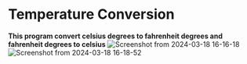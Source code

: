 # Temperature Conversion
**This program convert celsius degrees to fahrenheit degrees and fahrenheit degrees to celsius**
![Screenshot from 2024-03-18 16-16-18](https://github.com/justlearningguy/tempconversion/assets/163748552/50631bfd-a65b-45ec-8692-8ff6a4daecd9)
![Screenshot from 2024-03-18 16-18-52](https://github.com/justlearningguy/tempconversion/assets/163748552/dcaac179-2ed5-4d79-af8a-97c79fd89ba0)
